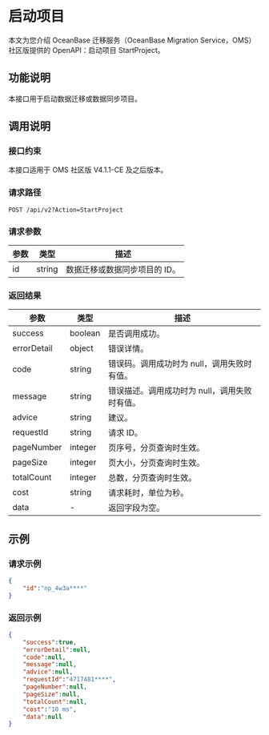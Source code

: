 
# 启动项目

本文为您介绍 OceanBase 迁移服务（OceanBase Migration Service，OMS）社区版提供的 OpenAPI：启动项目 StartProject。

## 功能说明

本接口用于启动数据迁移或数据同步项目。

## 调用说明

### 接口约束

本接口适用于 OMS 社区版 V4.1.1-CE 及之后版本。

### 请求路径

`POST /api/v2?Action=StartProject`

### 请求参数

|    参数     |   类型   |     描述      |
|-----------|--------|-------------|
|     id      | string      |  数据迁移或数据同步项目的 ID。|

### 返回结果

|     参数     |        类型        |           描述           |
|------------|------------------|------------------------|
| success    | boolean          | 是否调用成功。                |
| errorDetail | object | 错误详情。|
| code       | string           | 错误码。调用成功时为 null，调用失败时有值。                   |
| message    | string           | 错误描述。调用成功时为 null，调用失败时有值。                  |
| advice     | string           | 建议。                    |
| requestId  | string           | 请求 ID。                 |
| pageNumber | integer | 页序号，分页查询时生效。                  |
| pageSize   | integer | 页大小，分页查询时生效。                  |
| totalCount | integer | 总数，分页查询时生效。                  |
| cost       | string           | 请求耗时，单位为秒。                  |
| data       | -           | 返回字段为空。 |

## 示例

### 请求示例

```JSON
{
    "id":"np_4w3a****"
}
```

### 返回示例

```JSON
{
    "success":true,
    "errorDetail":null,
    "code":null,
    "message":null,
    "advice":null,
    "requestId":"4717481****",
    "pageNumber":null,
    "pageSize":null,
    "totalCount":null,
    "cost":"10 ms",
    "data":null
}
```
